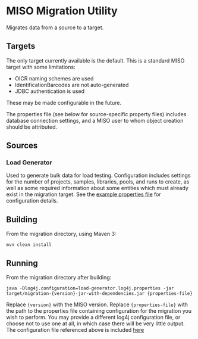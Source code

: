 # MISO Migration Utility

Migrates data from a source to a target.

## Targets

The only target currently available is the default. This is a standard MISO target with some limitations:

* OICR naming schemes are used
* IdentificationBarcodes are not auto-generated
* JDBC authentication is used

These may be made configurable in the future.

The properties file (see below for source-specific property files) includes database connection settings, 
and a MISO user to whom object creation should be attributed.

## Sources

### Load Generator

Used to generate bulk data for load testing. Configuration includes settings for the number of projects, 
samples, libraries, pools, and runs to create, as well as some required information about some entities 
which must already exist in the migration target. See the 
[example properties file](src/main/resources/load-generator.properties) for configuration details.

## Building

From the migration directory, using Maven 3:

```
mvn clean install
```

## Running

From the migration directory after building:

```
java -Dlog4j.configuration=load-generator.log4j.properties -jar target/migration-{version}-jar-with-dependencies.jar {properties-file}
```

Replace `{version}` with the MISO version. Replace `{properties-file}` with the path to the properties file containing configuration 
for the migration you wish to perform. You may provide a different log4j configuration file, or choose not to use one at all, in which
case there will be very little output. The configuration file referenced above is included
[here](src/main/resources/load-generator.log4j.properties)